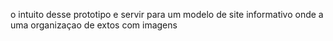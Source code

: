 o intuito desse prototipo e servir para um modelo de site informativo onde a uma organizaçao de extos com imagens 
